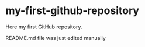 # my-first-github-repository
Here my first GitHub repository.

README.md file was just edited manually
